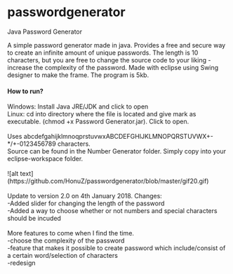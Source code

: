 # passwordgenerator

Java Password Generator

A simple password generator made in java. Provides a free and secure way to create an infinite amount of unique passwords. The length is 10 characters, but you are free to change the source code to your liking - increase the  complexity of the password. Made with eclipse using Swing designer to make the frame. The program is 5kb.<br>
<h4>How to run?</h4>
Windows: Install Java JRE/JDK and click to open<br>
Linux: cd into directory where the file is located and give mark as executable. (chmod +x Password Generator.jar). Click to open.<br><br>
Uses abcdefgahijklmnoqprstuvwxABCDEFGHIJKLMNOPQRSTUVWX+-*/+-0123456789 characters.
<br>Source can be found in the Number Generator folder. Simply copy into your eclipse-workspace folder.
<br><br>
![alt text](https://github.com/HonuZ/passwordgenerator/blob/master/gif20.gif)<br><br>
Update to version 2.0 on 4th January 2018. Changes:<br>
 -Added slider for changing the length of the password<br>
 -Added a way to choose whether or not numbers and special characters should be incuded<br><br>
More features to come when I find the time.<br>
 -choose the complexity of the password<br>
 -feature that makes it possible to create password which include/consist of a certain word/selection of characters<br>
 -redesign
